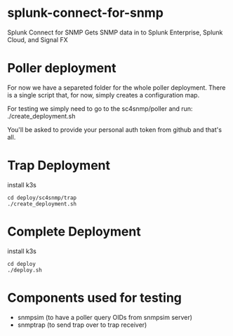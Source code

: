 # splunk-connect-for-snmp
Splunk Connect for SNMP Gets SNMP data in to Splunk Enterprise, Splunk Cloud, and Signal FX

# Poller deployment
For now we have a separeted folder for the whole poller deployment. 
There is a single script that, for now, simply creates a configuration map.

For testing we simply need to go to the sc4snmp/poller and run:
./create_deployment.sh

You'll be asked to provide your personal auth token from github and that's all. 


# Trap Deployment

install k3s

```
cd deploy/sc4snmp/trap
./create_deployment.sh
```


# Complete Deployment

install k3s

```
cd deploy
./deploy.sh
```

# Components used for testing

- snmpsim  (to have a poller query OIDs from snmpsim server)
- snmptrap (to send trap over to trap receiver)